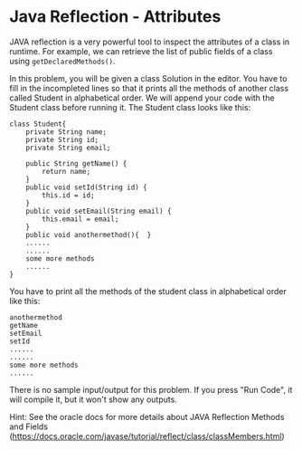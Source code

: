 # Java Reflection - Attributes

JAVA reflection is a very powerful tool to inspect the attributes of a class in runtime. For example, we can retrieve 
the list of public fields of a class using `getDeclaredMethods()`.

In this problem, you will be given a class Solution in the editor. You have to fill in the incompleted lines so that 
it prints all the methods of another class called Student in alphabetical order. We will append your code with the
Student class before running it. The Student class looks like this:
~~~~
class Student{
    private String name;
    private String id;
    private String email;

    public String getName() {
        return name;
    }
    public void setId(String id) {
        this.id = id;
    }
    public void setEmail(String email) {
        this.email = email;
    }
    public void anothermethod(){  }
    ......
    ......
    some more methods
    ......
}
~~~~
You have to print all the methods of the student class in alphabetical order like this:
~~~~
anothermethod
getName
setEmail
setId
......
......
some more methods
......
~~~~
There is no sample input/output for this problem. If you press "Run Code", it will compile it, but it won't show any 
outputs.

Hint: See the oracle docs for more details about JAVA Reflection Methods and Fields 
(https://docs.oracle.com/javase/tutorial/reflect/class/classMembers.html)